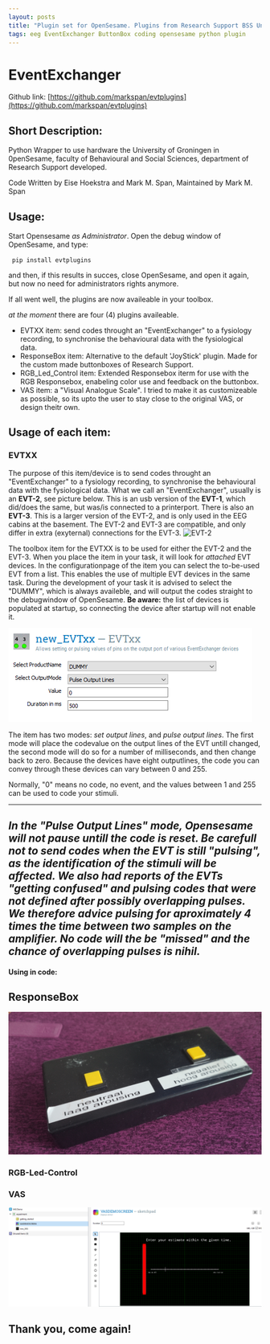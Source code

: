 ```yaml
---
layout: posts
title: "Plugin set for OpenSesame. Plugins from Research Support BSS University of Groningen"
tags: eeg EventExchanger ButtonBox coding opensesame python plugin
---
```


# EventExchanger

Github link:
[https://github.com/markspan/evtplugins](https://github.com/markspan/evtplugins)

## Short Description:

Python Wrapper to use hardware the University of Groningen in 0penSesame,
faculty of Behavioural and Social Sciences, department of Research Support developed.

Code Written by Eise Hoekstra and Mark M. Span, Maintained by Mark M. Span

## Usage:

Start Opensesame *as Administrator*.
Open the debug window of OpenSesame, and type:

```
 pip install evtplugins
```
and then, if this results in succes, close OpenSesame, and open it again, but now no need for administrators rights anymore.

If all went well, the plugins are now availeable in your toolbox.


*at the moment* there are four (4) plugins availeable. 

- EVTXX item: send codes throught an "EventExchanger" to a fysiology recording, to synchronise the behavioural data with the fysiological data.
- ResponseBox item: Alternative to the default 'JoyStick' plugin. Made for the custom made buttonboxes of Research Support.
- RGB_Led_Control item: Extended Responsebox iterm for use with the RGB Responsebox, enabeling color use and feedback on the buttonbox.
- VAS item: a "Visual Analogue Scale". I tried to make it as customizeable as possible, so its upto the user to stay close to the original VAS, or design theitr own.


## Usage of each item:

### EVTXX
The purpose of this item/device is to send codes throught an "EventExchanger" to a fysiology recording, to synchronise the behavioural data with the fysiological data.
What we call an "EventExchanger", usually is an **EVT-2**, see picture below. This is an usb version of the **EVT-1**, which did/does the same, but was/is connected to a printerport. 
There is also an **EVT-3**. This is a larger version of the EVT-2, and is only used in the EEG cabins at the basement. The EVT-2 and EVT-3 are compatible, and only differ in extra (exyternal) connections for the EVT-3.
![EVT-2](/images/EVT-2.jpg)

The toolbox item for the EVTXX is to be used for either the EVT-2 and the EVT-3. When you place the item in your task, it will look for *attached* EVT devices. 
In the configurationpage of the item you can select the to-be-used EVT from a list. This enables the use of multiple EVT devices in the same task. During the development of your task it is
advised to select the "DUMMY", which is always availeble, and will output the codes straight to the debugwindow of OpenSesame. **Be aware:** the list of devices is populated at startup, so connecting 
the device after startup will not enable it. 

![EVT-2 config](/images/EVT-config.png)

The item has two modes: *set output lines*, and *pulse output lines*. The first mode will place the codevalue on the output lines of the EVT untill changed, the second mode will
do so for a number of milliseconds, and then change back to zero. Because the devices have eight outputlines, the code you can convey through these devices can vary between 0 and 255.

Normally, "0" means no code, no event, and the values between 1 and 255 can be used to code your stimuli. 

---
*In the "Pulse Output Lines" mode, Opensesame will **not** pause untill the code is reset. Be carefull not to send codes when the EVT is still "pulsing", as the identification of the stimuli will be affected. We also had reports of the EVTs "getting confused" and pulsing codes that were not defined after possibly overlapping pulses. We therefore advice pulsing for aproximately 4 times the time between two samples on the amplifier. No code will the be "missed" and the chance of overlapping pulses is nihil.*
--- 


#### Using in code:



## ResponseBox
![_](/images/RSP-12.jpg)
### RGB-Led-Control

### VAS
![_](/images/VAS1.png)
## Thank you, come again!
```
